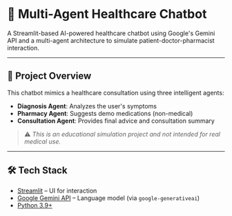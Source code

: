# 🤖 Multi-Agent Healthcare Chatbot

A Streamlit-based AI-powered healthcare chatbot using Google's Gemini API and a multi-agent architecture to simulate patient-doctor-pharmacist interaction.

---

## 🧠 Project Overview

This chatbot mimics a healthcare consultation using three intelligent agents:

- **Diagnosis Agent**: Analyzes the user's symptoms
- **Pharmacy Agent**: Suggests demo medications (non-medical)
- **Consultation Agent**: Provides final advice and consultation summary

> ⚠️ *This is an educational simulation project and not intended for real medical use.*

---

## 🛠 Tech Stack

- [Streamlit](https://streamlit.io/) – UI for interaction
- [Google Gemini API](https://ai.google.dev/) – Language model (via `google-generativeai`)
- [Python 3.9+](https://www.python.org/)
